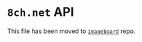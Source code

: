 # `8ch.net` API

This file has been moved to [`imageboard`](https://gitlab.com/catamphetamine/imageboard/blob/master/docs/engines/OpenIB.md) repo.